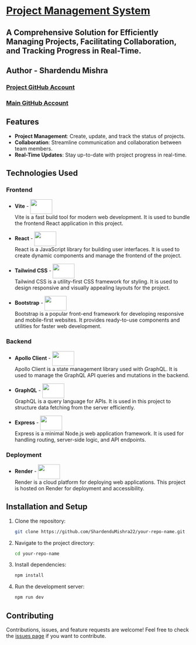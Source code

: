 # [Project Management System](https://project-management-shardendumishra.onrender.com)
## A Comprehensive Solution for Efficiently Managing Projects, Facilitating Collaboration, and Tracking Progress in Real-Time.

## Author - Shardendu Mishra


###    [Project GitHub Account](https://github.com/MishraShardendu22)
###    [Main GitHub Account](https://github.com/ShardenduMishra22)

## Features

- **Project Management**: Create, update, and track the status of projects.
- **Collaboration**: Streamline communication and collaboration between team members.
- **Real-Time Updates**: Stay up-to-date with project progress in real-time.

## Technologies Used

### Frontend

- **Vite** - <img src="https://icon.icepanel.io/Technology/svg/Vite.js.svg" width="60" height="40" style="background-color: white; vertical-align: middle;" />  
  Vite is a fast build tool for modern web development. It is used to bundle the frontend React application in this project.

- **React** - <img src="https://media.licdn.com/dms/image/v2/C4E12AQFdVr18zUa17Q/article-cover_image-shrink_720_1280/article-cover_image-shrink_720_1280/0/1624637761724?e=2147483647&v=beta&t=uOrqjZV7ZeSvE6euFcZVEuj-2yuec1FppjnE6IUYdzY" width="60" height="40" style="background-color: white; vertical-align: middle;" />  
  React is a JavaScript library for building user interfaces. It is used to create dynamic components and manage the frontend of the project.

- **Tailwind CSS** - <img src="https://imgs.search.brave.com/hGnGOpzRCMB3ypxZIG0ba0Uw6tHkJNfPy9oeCf51r1g/rs:fit:860:0:0:0/g:ce/aHR0cHM6Ly9zdGF0/aWMtMDAuaWNvbmR1/Y2suY29tL2Fzc2V0/cy4wMC90YWlsd2lu/ZC1jc3MtaWNvbi0y/MDQ4eDEyMjktdThk/enQ0dWgucG5n" width="60" height="40" style="background-color: white; vertical-align: middle;" />  
  Tailwind CSS is a utility-first CSS framework for styling. It is used to design responsive and visually appealing layouts for the project.

- **Bootstrap** - <img src="https://icons.getbootstrap.com/assets/img/icons-hero.png" width="60" height="40" style="background-color: white; vertical-align: middle;" />  
  Bootstrap is a popular front-end framework for developing responsive and mobile-first websites. It provides ready-to-use components and utilities for faster web development.

### Backend

- **Apollo Client** - <img src="https://tse2.mm.bing.net/th?id=OIP.85rEhJXFCzB9rrQHYgGGIAHaD-&pid=Api&P=0&h=180" width="60" height="40" style="background-color: white; vertical-align: middle;" />  
  Apollo Client is a state management library used with GraphQL. It is used to manage the GraphQL API queries and mutations in the backend.

- **GraphQL** - <img src="https://cdn.thenewstack.io/media/2022/09/c2305485-graphql.png" width="60" height="40" style="background-color: white; vertical-align: middle;" />  
  GraphQL is a query language for APIs. It is used in this project to structure data fetching from the server efficiently.

- **Express** - <img src="https://iotbyhvm.ooo/wp-content/uploads/2019/01/expressjs.png" width="60" height="40" style="background-color: white; vertical-align: middle;" />  
  Express is a minimal Node.js web application framework. It is used for handling routing, server-side logic, and API endpoints.

### Deployment

- **Render** - <img src="https://pbs.twimg.com/profile_images/1735429515541938176/zOO1N7Su_400x400.jpg" width="60" height="40" style="background-color: white; vertical-align: middle;" />  
  Render is a cloud platform for deploying web applications. This project is hosted on Render for deployment and accessibility.


## Installation and Setup

1. Clone the repository:
   ```bash
   git clone https://github.com/ShardenduMishra22/your-repo-name.git
   ```
2. Navigate to the project directory:
   ```bash
   cd your-repo-name
   ```
3. Install dependencies:
   ```bash
   npm install
   ```
4. Run the development server:
   ```bash
   npm run dev
   ```

## Contributing

Contributions, issues, and feature requests are welcome! Feel free to check the [issues page](https://github.com/ShardenduMishra22/GraphQL-Project-Management/issues) if you want to contribute.
